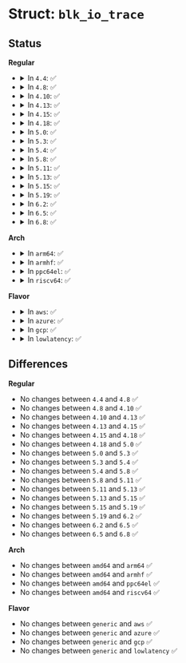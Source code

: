 # Struct: <code>blk_io_trace</code>

## Status
<b>Regular</b>
<ul>
<li>
<details>
<summary>In <code>4.4</code>: ✅</summary>

```c
struct blk_io_trace {
    __u32 magic;
    __u32 sequence;
    __u64 time;
    __u64 sector;
    __u32 bytes;
    __u32 action;
    __u32 pid;
    __u32 device;
    __u32 cpu;
    __u16 error;
    __u16 pdu_len;
};
```
</details>
</li>
<li>
<details>
<summary>In <code>4.8</code>: ✅</summary>

```c
struct blk_io_trace {
    __u32 magic;
    __u32 sequence;
    __u64 time;
    __u64 sector;
    __u32 bytes;
    __u32 action;
    __u32 pid;
    __u32 device;
    __u32 cpu;
    __u16 error;
    __u16 pdu_len;
};
```
</details>
</li>
<li>
<details>
<summary>In <code>4.10</code>: ✅</summary>

```c
struct blk_io_trace {
    __u32 magic;
    __u32 sequence;
    __u64 time;
    __u64 sector;
    __u32 bytes;
    __u32 action;
    __u32 pid;
    __u32 device;
    __u32 cpu;
    __u16 error;
    __u16 pdu_len;
};
```
</details>
</li>
<li>
<details>
<summary>In <code>4.13</code>: ✅</summary>

```c
struct blk_io_trace {
    __u32 magic;
    __u32 sequence;
    __u64 time;
    __u64 sector;
    __u32 bytes;
    __u32 action;
    __u32 pid;
    __u32 device;
    __u32 cpu;
    __u16 error;
    __u16 pdu_len;
};
```
</details>
</li>
<li>
<details>
<summary>In <code>4.15</code>: ✅</summary>

```c
struct blk_io_trace {
    __u32 magic;
    __u32 sequence;
    __u64 time;
    __u64 sector;
    __u32 bytes;
    __u32 action;
    __u32 pid;
    __u32 device;
    __u32 cpu;
    __u16 error;
    __u16 pdu_len;
};
```
</details>
</li>
<li>
<details>
<summary>In <code>4.18</code>: ✅</summary>

```c
struct blk_io_trace {
    __u32 magic;
    __u32 sequence;
    __u64 time;
    __u64 sector;
    __u32 bytes;
    __u32 action;
    __u32 pid;
    __u32 device;
    __u32 cpu;
    __u16 error;
    __u16 pdu_len;
};
```
</details>
</li>
<li>
<details>
<summary>In <code>5.0</code>: ✅</summary>

```c
struct blk_io_trace {
    __u32 magic;
    __u32 sequence;
    __u64 time;
    __u64 sector;
    __u32 bytes;
    __u32 action;
    __u32 pid;
    __u32 device;
    __u32 cpu;
    __u16 error;
    __u16 pdu_len;
};
```
</details>
</li>
<li>
<details>
<summary>In <code>5.3</code>: ✅</summary>

```c
struct blk_io_trace {
    __u32 magic;
    __u32 sequence;
    __u64 time;
    __u64 sector;
    __u32 bytes;
    __u32 action;
    __u32 pid;
    __u32 device;
    __u32 cpu;
    __u16 error;
    __u16 pdu_len;
};
```
</details>
</li>
<li>
<details>
<summary>In <code>5.4</code>: ✅</summary>

```c
struct blk_io_trace {
    __u32 magic;
    __u32 sequence;
    __u64 time;
    __u64 sector;
    __u32 bytes;
    __u32 action;
    __u32 pid;
    __u32 device;
    __u32 cpu;
    __u16 error;
    __u16 pdu_len;
};
```
</details>
</li>
<li>
<details>
<summary>In <code>5.8</code>: ✅</summary>

```c
struct blk_io_trace {
    __u32 magic;
    __u32 sequence;
    __u64 time;
    __u64 sector;
    __u32 bytes;
    __u32 action;
    __u32 pid;
    __u32 device;
    __u32 cpu;
    __u16 error;
    __u16 pdu_len;
};
```
</details>
</li>
<li>
<details>
<summary>In <code>5.11</code>: ✅</summary>

```c
struct blk_io_trace {
    __u32 magic;
    __u32 sequence;
    __u64 time;
    __u64 sector;
    __u32 bytes;
    __u32 action;
    __u32 pid;
    __u32 device;
    __u32 cpu;
    __u16 error;
    __u16 pdu_len;
};
```
</details>
</li>
<li>
<details>
<summary>In <code>5.13</code>: ✅</summary>

```c
struct blk_io_trace {
    __u32 magic;
    __u32 sequence;
    __u64 time;
    __u64 sector;
    __u32 bytes;
    __u32 action;
    __u32 pid;
    __u32 device;
    __u32 cpu;
    __u16 error;
    __u16 pdu_len;
};
```
</details>
</li>
<li>
<details>
<summary>In <code>5.15</code>: ✅</summary>

```c
struct blk_io_trace {
    __u32 magic;
    __u32 sequence;
    __u64 time;
    __u64 sector;
    __u32 bytes;
    __u32 action;
    __u32 pid;
    __u32 device;
    __u32 cpu;
    __u16 error;
    __u16 pdu_len;
};
```
</details>
</li>
<li>
<details>
<summary>In <code>5.19</code>: ✅</summary>

```c
struct blk_io_trace {
    __u32 magic;
    __u32 sequence;
    __u64 time;
    __u64 sector;
    __u32 bytes;
    __u32 action;
    __u32 pid;
    __u32 device;
    __u32 cpu;
    __u16 error;
    __u16 pdu_len;
};
```
</details>
</li>
<li>
<details>
<summary>In <code>6.2</code>: ✅</summary>

```c
struct blk_io_trace {
    __u32 magic;
    __u32 sequence;
    __u64 time;
    __u64 sector;
    __u32 bytes;
    __u32 action;
    __u32 pid;
    __u32 device;
    __u32 cpu;
    __u16 error;
    __u16 pdu_len;
};
```
</details>
</li>
<li>
<details>
<summary>In <code>6.5</code>: ✅</summary>

```c
struct blk_io_trace {
    __u32 magic;
    __u32 sequence;
    __u64 time;
    __u64 sector;
    __u32 bytes;
    __u32 action;
    __u32 pid;
    __u32 device;
    __u32 cpu;
    __u16 error;
    __u16 pdu_len;
};
```
</details>
</li>
<li>
<details>
<summary>In <code>6.8</code>: ✅</summary>

```c
struct blk_io_trace {
    __u32 magic;
    __u32 sequence;
    __u64 time;
    __u64 sector;
    __u32 bytes;
    __u32 action;
    __u32 pid;
    __u32 device;
    __u32 cpu;
    __u16 error;
    __u16 pdu_len;
};
```
</details>
</li>
</ul>
<b>Arch</b>
<ul>
<li>
<details>
<summary>In <code>arm64</code>: ✅</summary>

```c
struct blk_io_trace {
    __u32 magic;
    __u32 sequence;
    __u64 time;
    __u64 sector;
    __u32 bytes;
    __u32 action;
    __u32 pid;
    __u32 device;
    __u32 cpu;
    __u16 error;
    __u16 pdu_len;
};
```
</details>
</li>
<li>
<details>
<summary>In <code>armhf</code>: ✅</summary>

```c
struct blk_io_trace {
    __u32 magic;
    __u32 sequence;
    __u64 time;
    __u64 sector;
    __u32 bytes;
    __u32 action;
    __u32 pid;
    __u32 device;
    __u32 cpu;
    __u16 error;
    __u16 pdu_len;
};
```
</details>
</li>
<li>
<details>
<summary>In <code>ppc64el</code>: ✅</summary>

```c
struct blk_io_trace {
    __u32 magic;
    __u32 sequence;
    __u64 time;
    __u64 sector;
    __u32 bytes;
    __u32 action;
    __u32 pid;
    __u32 device;
    __u32 cpu;
    __u16 error;
    __u16 pdu_len;
};
```
</details>
</li>
<li>
<details>
<summary>In <code>riscv64</code>: ✅</summary>

```c
struct blk_io_trace {
    __u32 magic;
    __u32 sequence;
    __u64 time;
    __u64 sector;
    __u32 bytes;
    __u32 action;
    __u32 pid;
    __u32 device;
    __u32 cpu;
    __u16 error;
    __u16 pdu_len;
};
```
</details>
</li>
</ul>
<b>Flavor</b>
<ul>
<li>
<details>
<summary>In <code>aws</code>: ✅</summary>

```c
struct blk_io_trace {
    __u32 magic;
    __u32 sequence;
    __u64 time;
    __u64 sector;
    __u32 bytes;
    __u32 action;
    __u32 pid;
    __u32 device;
    __u32 cpu;
    __u16 error;
    __u16 pdu_len;
};
```
</details>
</li>
<li>
<details>
<summary>In <code>azure</code>: ✅</summary>

```c
struct blk_io_trace {
    __u32 magic;
    __u32 sequence;
    __u64 time;
    __u64 sector;
    __u32 bytes;
    __u32 action;
    __u32 pid;
    __u32 device;
    __u32 cpu;
    __u16 error;
    __u16 pdu_len;
};
```
</details>
</li>
<li>
<details>
<summary>In <code>gcp</code>: ✅</summary>

```c
struct blk_io_trace {
    __u32 magic;
    __u32 sequence;
    __u64 time;
    __u64 sector;
    __u32 bytes;
    __u32 action;
    __u32 pid;
    __u32 device;
    __u32 cpu;
    __u16 error;
    __u16 pdu_len;
};
```
</details>
</li>
<li>
<details>
<summary>In <code>lowlatency</code>: ✅</summary>

```c
struct blk_io_trace {
    __u32 magic;
    __u32 sequence;
    __u64 time;
    __u64 sector;
    __u32 bytes;
    __u32 action;
    __u32 pid;
    __u32 device;
    __u32 cpu;
    __u16 error;
    __u16 pdu_len;
};
```
</details>
</li>
</ul>

## Differences
<b>Regular</b>
<ul>
<li>
No changes between <code>4.4</code> and <code>4.8</code> ✅
</li>
<li>
No changes between <code>4.8</code> and <code>4.10</code> ✅
</li>
<li>
No changes between <code>4.10</code> and <code>4.13</code> ✅
</li>
<li>
No changes between <code>4.13</code> and <code>4.15</code> ✅
</li>
<li>
No changes between <code>4.15</code> and <code>4.18</code> ✅
</li>
<li>
No changes between <code>4.18</code> and <code>5.0</code> ✅
</li>
<li>
No changes between <code>5.0</code> and <code>5.3</code> ✅
</li>
<li>
No changes between <code>5.3</code> and <code>5.4</code> ✅
</li>
<li>
No changes between <code>5.4</code> and <code>5.8</code> ✅
</li>
<li>
No changes between <code>5.8</code> and <code>5.11</code> ✅
</li>
<li>
No changes between <code>5.11</code> and <code>5.13</code> ✅
</li>
<li>
No changes between <code>5.13</code> and <code>5.15</code> ✅
</li>
<li>
No changes between <code>5.15</code> and <code>5.19</code> ✅
</li>
<li>
No changes between <code>5.19</code> and <code>6.2</code> ✅
</li>
<li>
No changes between <code>6.2</code> and <code>6.5</code> ✅
</li>
<li>
No changes between <code>6.5</code> and <code>6.8</code> ✅
</li>
</ul>
<b>Arch</b>
<ul>
<li>
No changes between <code>amd64</code> and <code>arm64</code> ✅
</li>
<li>
No changes between <code>amd64</code> and <code>armhf</code> ✅
</li>
<li>
No changes between <code>amd64</code> and <code>ppc64el</code> ✅
</li>
<li>
No changes between <code>amd64</code> and <code>riscv64</code> ✅
</li>
</ul>
<b>Flavor</b>
<ul>
<li>
No changes between <code>generic</code> and <code>aws</code> ✅
</li>
<li>
No changes between <code>generic</code> and <code>azure</code> ✅
</li>
<li>
No changes between <code>generic</code> and <code>gcp</code> ✅
</li>
<li>
No changes between <code>generic</code> and <code>lowlatency</code> ✅
</li>
</ul>
